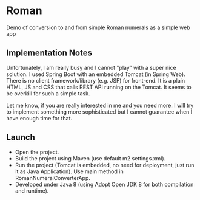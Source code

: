 # Roman
Demo of conversion to and from simple Roman numerals as a simple web app

## Implementation Notes
Unfortunately, I am really busy and I cannot "play” with a super nice solution. I used Spring Boot with an embedded Tomcat (in Spring Web). There is no client framework/library (e.g. JSF) for front-end. It is a plain HTML, JS and CSS that calls REST API running on the Tomcat. It seems to be overkill for such a simple task.

Let me know, if you are really interested in me and you need more. I will try to implement something more sophisticated but I cannot guarantee when I have enough time for that. 

## Launch
* Open the project. 
* Build the project using Maven (use default m2 settings.xml). 
* Run the project (Tomcat is embedded, no need for deployment, just run it as Java Application). Use main method in RomanNumeralConverterApp.
* Developed under Java 8 (using Adopt Open JDK 8 for both compilation and runtime).
